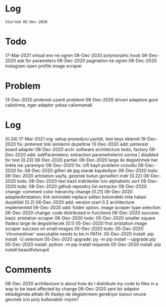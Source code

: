 # Log
`Started 05-Dec-2020`

# Todo
17-Mar-2021 virtual env ne ogren
08-Dec-2020 polymorphic hook
08-Dec-2020 ask for parameters
08-Dec-2020 pagination ne ogren
08-Dec-2020 instagram open profile image scraper

# Problem
13-Dec-2020 pinterest uzanti problemi
08-Dec-2020 driveri adaptore gore calistirma, eger adaptor yoksa calismamali

# Log
[0.24]
17-Mar-2021 org: setup proseduru yazildi, test keys eklendi
19-Dec-2020 fix: pinterest link isimlerini duzeltme
13-Dec-2020 add: pinterest board adapter
08-Dec-2020 arch: software architecture tests, factory
08-Dec-2020 add: askParameters; extraction parametrelerini sorma | disabled for test
[0.23]
08-Dec-2020 partial: 06-Dec-2020 large ile degistirmek her linkte ise yaramiyor
08-Dec-2020 fix: cift kayit problemi cozuldu
08-Dec-2020 fix: 08-Dec-2020 gifleri de jpg olarak kaydediyor
08-Dec-2020 todo: 08-Dec-2020 artstation sayfa, gezerek butun gorselleri indir
[0.22]
08-Dec-2020 todo: 08-Dec-2020 text bazli indirilenler icin alphabetic sort
08-Dec-2020 todo: 08-Dec-2020 github repositry list extractor
08-Dec-2020 change: comment color hierarchy change
[0.21]
06-Dec-2020 adapterArtstation; link ismindeki replace edilen bolumdeki imla hatasi duzeltildi
[0.2]
06-Dec-2020 add: version start 0.2 architecture implemented
06-Dec-2020 add: folder option, image scraper type selection
06-Dec-2020 change: code distributed in functions
06-Dec-2020 success: basic artstation scraper
06-Dec-2020 todo: 05-Dec-2020 smaller square ifadesi large ile degistirilecek
[0.1]
05-Dec-2020 first artstation image scraper success on small images
05-Dec-2020 todo: 05-Dec-2020 'chromedriver' executable needs to be in PATH.
05-Dec-2020 install: pip install -U selenium
05-Dec-2020 upgrade: py -m pip install --upgrade pip
05-Dec-2020 install: python -m pip install requests
05-Dec-2020 install: pip install beautifulsoup4

# Comments
08-Dec-2020 architecture is about how do I distribute my code to files in a way to be least affected by change 
08-Dec-2020 yeni bir adaptor ekledigimde alttaki ifli ifadeyi de degistirmem gerekiyor bunun onune gecmek icin poly kullanabilir miyim?